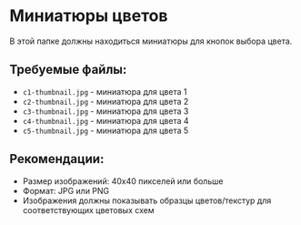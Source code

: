 # Миниатюры цветов

В этой папке должны находиться миниатюры для кнопок выбора цвета.

## Требуемые файлы:
- `c1-thumbnail.jpg` - миниатюра для цвета 1
- `c2-thumbnail.jpg` - миниатюра для цвета 2
- `c3-thumbnail.jpg` - миниатюра для цвета 3
- `c4-thumbnail.jpg` - миниатюра для цвета 4
- `c5-thumbnail.jpg` - миниатюра для цвета 5

## Рекомендации:
- Размер изображений: 40x40 пикселей или больше
- Формат: JPG или PNG
- Изображения должны показывать образцы цветов/текстур для соответствующих цветовых схем 